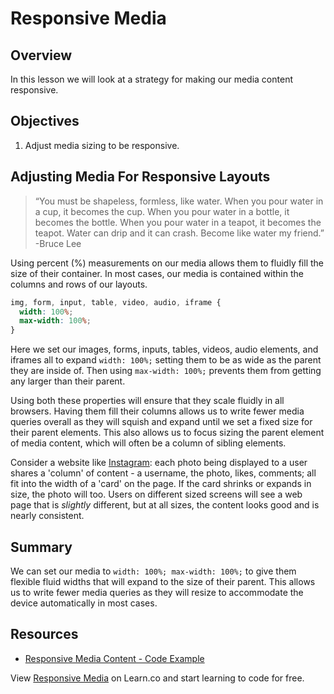 # Responsive Media

## Overview

In this lesson we will look at a strategy for making our media content responsive.

## Objectives

1. Adjust media sizing to be responsive.

## Adjusting Media For Responsive Layouts

> “You must be shapeless, formless, like water. When you pour water in a cup, it becomes the cup. When you pour water in a bottle, it becomes the bottle. When you pour water in a teapot, it becomes the teapot. Water can drip and it can crash. Become like water my friend.”
> -Bruce Lee

Using percent (%) measurements on our media allows them to fluidly fill the size
of their container. In most cases, our media is contained within the columns and
rows of our layouts.

```css
img, form, input, table, video, audio, iframe {
  width: 100%;
  max-width: 100%;
}
```

Here we set our images, forms, inputs, tables, videos, audio elements, and
iframes all to expand `width: 100%;` setting them to be as wide as the parent
they are inside of. Then using `max-width: 100%;` prevents them from getting any
larger than their parent.

Using both these properties will ensure that they scale fluidly in all browsers.
Having them fill their columns allows us to write fewer media queries overall as
they will squish and expand until we set a fixed size for their parent elements.
This also allows us to focus sizing the parent element of media content, which
will often be a column of sibling elements.  

Consider a website like [Instagram](instagram.com): each photo being displayed
to a user shares a 'column' of content - a username, the photo, likes, comments;
all fit into the width of a 'card' on the page. If the card shrinks or expands
in size, the photo will too. Users on different sized screens will see a web
page that is _slightly_ different, but at all sizes, the content looks good and
is nearly consistent.

## Summary

We can set our media to `width: 100%; max-width: 100%;` to give them flexible
fluid widths that will expand to the size of their parent. This allows us to
write fewer media queries as they will resize to accommodate the device
automatically in most cases.

## Resources

- [Responsive Media Content - Code Example](http://jsfiddle.net/flatiron_school/HP6A3/1/)

<p class='util--hide'>View <a href='https://learn.co/lessons/responsive-media'>Responsive Media</a> on Learn.co and start learning to code for free.</p>
